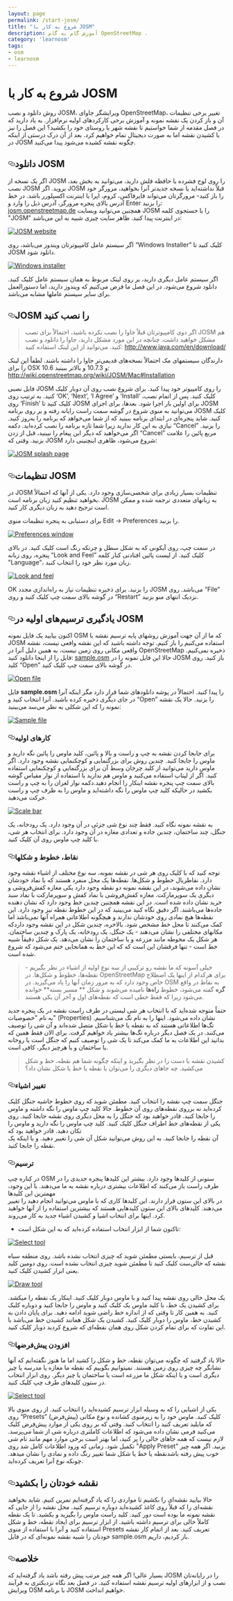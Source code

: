 ```yaml
---
layout: page
permalink: /start-josm/
title: "شروع به کار با JOSM"
description: آموزش گام به گام OpenStreetMap .
category: 'learnosm'
tags:
- osm
- learnosm
---
```


<h1>شروع به کار با JOSM</h1>


<p>روش دانلود و نصب JOSM، ویرایشگر جاوای OpenStreetMap، تغییر برخی تنظیمات آن و باز کردن یک نقشه نمونه و
آموزش برخی کارکردهای اولیه نرم‌افزار. به یاد دارید که در
فصل مقدمه از شما خواستیم تا نقشه شهر یا روستای خود را
بکشید؟ این فصل را نیز با کشیدن نقشه اما به
صورت دیجیتال تمام خواهیم کرد. بعد از آن درک درستی از اینکه در JOSM چگونه
نقشه کشیده می‌شود پیدا می‌کنید.</p>
<h2><a id="user-content-دانلود-josm" class="anchor" aria-hidden="true" href="#دانلود-josm"><svg class="octicon octicon-link" viewBox="0 0 16 16" version="1.1" width="16" height="16" aria-hidden="true"><path fill-rule="evenodd" d="M4 9h1v1H4c-1.5 0-3-1.69-3-3.5S2.55 3 4 3h4c1.45 0 3 1.69 3 3.5 0 1.41-.91 2.72-2 3.25V8.59c.58-.45 1-1.27 1-2.09C10 5.22 8.98 4 8 4H4c-.98 0-2 1.22-2 2.5S3 9 4 9zm9-3h-1v1h1c1 0 2 1.22 2 2.5S13.98 12 13 12H9c-.98 0-2-1.22-2-2.5 0-.83.42-1.64 1-2.09V6.25c-1.09.53-2 1.84-2 3.25C6 11.31 7.55 13 9 13h4c1.45 0 3-1.69 3-3.5S14.5 6 13 6z"></path></svg></a>دانلود JOSM</h2>
<p>اگر یک نسخه از JOSM را روی لوح فشرده یا حافظه فلش دارید، می‌توانید به
بخش بعد، نصب JOSM بروید.
اگر JOSM قبلاً نداشته‌اید یا نسخه جدیدتر آنرا بخواهید، مرورگر
خود را باز کنید- مرورگرتان می‌تواند فایرفاکس، کروم، اپرا یا اینترنت اکسپلورر
باشد.
در خط آدرس بالای پنجره مرورگر، آدرس
ذیل را وارد و Enter را بزنید: <a href="http://josm.openstreetmap.de" rel="nofollow">josm.openstreetmap.de</a>
همچنین می‌توانید وبسایت JOSM  را با جستجوی کلمه "JOSM" در اینترنت پیدا کنید.
ظاهر سایت چیزی شبیه به این می‌باشد:</p>
<p><a target="_blank" rel="noopener noreferrer" href="/hotosm/learnosm/blob/gh-pages/images/josm/josm-website.png"><img src="/assets/img/josm-website.png" alt="JOSM website" style="max-width:100%;"></a></p>
<p>اگر سیستم عامل کامپیوترتان ویندوز می‌باشد، روی “Windows Installer” کلیک کنید تا JOSM دانلود شود.</p>
<p><a target="_blank" rel="noopener noreferrer" href="/hotosm/learnosm/blob/gh-pages/images/josm/windows-installer.png"><img src="/assets/img/windows-installer.png" alt="Windows installer" style="max-width:100%;"></a></p>
<p>اگر سیستم عامل دیگری دارید،
بر روی لینک مربوط به همان سیستم عامل کلیک کنید. دانلود شروع می‌شود.
در این فصل ما فرض می‌کنیم که ویندوز دارید،
اما دستورالعمل برای سایر سیستم عاملها مشابه می‌باشد.</p>
<h2><a id="user-content-josm-را-نصب-کنید" class="anchor" aria-hidden="true" href="#josm-را-نصب-کنید"><svg class="octicon octicon-link" viewBox="0 0 16 16" version="1.1" width="16" height="16" aria-hidden="true"><path fill-rule="evenodd" d="M4 9h1v1H4c-1.5 0-3-1.69-3-3.5S2.55 3 4 3h4c1.45 0 3 1.69 3 3.5 0 1.41-.91 2.72-2 3.25V8.59c.58-.45 1-1.27 1-2.09C10 5.22 8.98 4 8 4H4c-.98 0-2 1.22-2 2.5S3 9 4 9zm9-3h-1v1h1c1 0 2 1.22 2 2.5S13.98 12 13 12H9c-.98 0-2-1.22-2-2.5 0-.83.42-1.64 1-2.09V6.25c-1.09.53-2 1.84-2 3.25C6 11.31 7.55 13 9 13h4c1.45 0 3-1.69 3-3.5S14.5 6 13 6z"></path></svg></a>JOSM را نصب کنید</h2>
<blockquote>
<p>اگر دوی کامپیوترتان قبلاً جاوا را نصب نکرده باشید، احتمالاً برای
نصب JOSM هم مشکل خواهید داشت. چنانچه در این مورد مشکل دارید،
جاوا را دانلود و نصب کنید. می‌توانید از این لینک استفاده کنید:
<a href="http://www.java.com/en/download/" rel="nofollow">http://www.java.com/en/download/</a></p>
</blockquote>
<p>دارندگان سیستمهای مک احتمالاً نسخه‌های قدیمی‌تر جاوا را داشته باشند. لطفاً این لینک را برای OSX 10.6 و 10.7.3 و بالاتر ببینید: <a href="http://wiki.openstreetmap.org/wiki/JOSM/Mac#Installation" rel="nofollow">http://wiki.openstreetmap.org/wiki/JOSM/Mac#Installation</a></p>
<p>فایل نصبی JOSM را روی کامپیوتر خود پیدا کنید. برای شروع نصب
روی آن دوبار کلیک کنید.
به ترتیب روی ‘OK’, ‘Next’, ‘I Agree’ و ‘Install’ کلیک کنید. پس از اتمام
نصب، روی ‘Finish’ کلیک کنید تا JOSM برای اولین بار اجرا شود.
بعدها، برای اجرای JOSM می‌توانید به
منوی شروع در گوشه سمت راست رایانه رفته و بر روی
برنامه JOSM کلیک کنید.
شاید پنجره‌ای در ابتدای برنامه ببینید که از شما می‌خواهد که
برنامه را به‌روز کنید. نیازی به این کار ندارید زیرا شما تازه برنامه را نصب کرده‌اید. دکمه
“Cancel” را بزنید. اگر می‌خواهید که دیگر این
پیغام را نبینید، قبل از زدن “Cancel” مربع پائین را علامت بزنید.
وقتی که JOSM شروع می‌شود، ظاهری اینچنینی دارد:</p>
<p><a target="_blank" rel="noopener noreferrer" href="/hotosm/learnosm/blob/gh-pages/images/josm/josm-splash-page.png"><img src="/assets/img/josm-splash-page.png" alt="JOSM splash page" style="max-width:100%;"></a></p>
<h2><a id="user-content-تنظیمات-josm" class="anchor" aria-hidden="true" href="#تنظیمات-josm"><svg class="octicon octicon-link" viewBox="0 0 16 16" version="1.1" width="16" height="16" aria-hidden="true"><path fill-rule="evenodd" d="M4 9h1v1H4c-1.5 0-3-1.69-3-3.5S2.55 3 4 3h4c1.45 0 3 1.69 3 3.5 0 1.41-.91 2.72-2 3.25V8.59c.58-.45 1-1.27 1-2.09C10 5.22 8.98 4 8 4H4c-.98 0-2 1.22-2 2.5S3 9 4 9zm9-3h-1v1h1c1 0 2 1.22 2 2.5S13.98 12 13 12H9c-.98 0-2-1.22-2-2.5 0-.83.42-1.64 1-2.09V6.25c-1.09.53-2 1.84-2 3.25C6 11.31 7.55 13 9 13h4c1.45 0 3-1.69 3-3.5S14.5 6 13 6z"></path></svg></a>تنظیمات JOSM</h2>
<p>در JOSM تنظیمات بسیار زیادی برای شخصی‌سازی وجود دارد.
یکی از آنها که احتمالاً بخواهید تنظیم کنید زبان برنامه است. JOSM
به زبانهای متعددی ترجمه شده و ممکن است ترجیح دهید
به زبان دیگری کار کنید.</p>
<p>برای دستیابی به پنجره تنظیمات منوی Edit -&gt; Preferences را بزنید.</p>
<p><a target="_blank" rel="noopener noreferrer" href="/hotosm/learnosm/blob/gh-pages/images/josm/josm_preferences.png"><img src="/assets/img/josm_preferences.png" alt="Preferences window" style="max-width:100%;"></a></p>
<p>در سمت چپ، روی آیکونی که به شکل سطل و چرتکه رنگ است
کلیک کنید.
در بالای پنجره، روی زبانه “Look and Feel” کلیک کنید.
از لیست پائین افتادنی کنار کلمه "Language"، زبان مورد نظر خود را
انتخاب کنبد.</p>
<p><a target="_blank" rel="noopener noreferrer" href="/hotosm/learnosm/blob/gh-pages/images/josm/josm_look-and-feel.png"><img src="/assets/img/josm_look-and-feel.png" alt="Look and feel" style="max-width:100%;"></a></p>
<p>OK را بزنید.
برای ذخیره تنظیمات نیاز به راه‌اندازی مجدد JOSM می‌باشد. روی “File” در گوشه بالای
سمت چپ کلیک کنید و روی “Restart” نزدیک انتهای منو بزنید.</p>
<h2><a id="user-content-یادگیری-ترسیمهای-اولیه-در-josm" class="anchor" aria-hidden="true" href="#یادگیری-ترسیمهای-اولیه-در-josm"><svg class="octicon octicon-link" viewBox="0 0 16 16" version="1.1" width="16" height="16" aria-hidden="true"><path fill-rule="evenodd" d="M4 9h1v1H4c-1.5 0-3-1.69-3-3.5S2.55 3 4 3h4c1.45 0 3 1.69 3 3.5 0 1.41-.91 2.72-2 3.25V8.59c.58-.45 1-1.27 1-2.09C10 5.22 8.98 4 8 4H4c-.98 0-2 1.22-2 2.5S3 9 4 9zm9-3h-1v1h1c1 0 2 1.22 2 2.5S13.98 12 13 12H9c-.98 0-2-1.22-2-2.5 0-.83.42-1.64 1-2.09V6.25c-1.09.53-2 1.84-2 3.25C6 11.31 7.55 13 9 13h4c1.45 0 3-1.69 3-3.5S14.5 6 13 6z"></path></svg></a>یادگیری ترسیم‌های اولیه در JOSM</h2>
<p>اکنون بیایید یک فایل نمونه OSM که ما از آن جهت آموزش
روشهای پایه ترسیم نقشه با JOSM استفاده می‌کنیم را باز کنیم. توجه داشته باشید که این نقشه وافعی نیست،
نقشه واقعی مکانی روی زمین نیست، به همین دلیل آنرا در
OpenStreetMap ذخیره نمی‌کنیم.
فایل را از اینجا دانلود کنید: <a href="/hotosm/learnosm/blob/gh-pages/files/sample.osm">sample.osm</a>
حالا این فایل نمونه را در JOSM باز کنید. روی
کلید “Open” در گوشه بالای سمت چپ کلیک کنید.</p>
<p><a target="_blank" rel="noopener noreferrer" href="/hotosm/learnosm/blob/gh-pages/images/josm/josm_open-file.png"><img src="/assets/img/josm_open-file.png" alt="Open file" style="max-width:100%;"></a></p>
<p>فایل <strong>sample.osm</strong> را پیدا کنید. احتمالاً در پوشه دانلودهای شما قرار دارد
مگر اینکه آنرا در جای دیگری ذخیره کرده باشید. آنرا انتخاب کنید و “Open” را بزنید.
حالا یک نقشه نمونه را که این شکلی به نظر می‌سد می‌بینید:</p>
<p><a target="_blank" rel="noopener noreferrer" href="/hotosm/learnosm/blob/gh-pages/images/josm/josm_sample-file.png"><img src="/assets/img/josm_sample-file.png" alt="Sample file" style="max-width:100%;"></a></p>
<h3><a id="user-content-کارهای-اولیه" class="anchor" aria-hidden="true" href="#کارهای-اولیه"><svg class="octicon octicon-link" viewBox="0 0 16 16" version="1.1" width="16" height="16" aria-hidden="true"><path fill-rule="evenodd" d="M4 9h1v1H4c-1.5 0-3-1.69-3-3.5S2.55 3 4 3h4c1.45 0 3 1.69 3 3.5 0 1.41-.91 2.72-2 3.25V8.59c.58-.45 1-1.27 1-2.09C10 5.22 8.98 4 8 4H4c-.98 0-2 1.22-2 2.5S3 9 4 9zm9-3h-1v1h1c1 0 2 1.22 2 2.5S13.98 12 13 12H9c-.98 0-2-1.22-2-2.5 0-.83.42-1.64 1-2.09V6.25c-1.09.53-2 1.84-2 3.25C6 11.31 7.55 13 9 13h4c1.45 0 3-1.69 3-3.5S14.5 6 13 6z"></path></svg></a>کارهای اولیه</h3>
<p>برای جابجا کردن نقشه به چپ و راست و بالا و پائین، کلید ماوس را پائین
نگه دارید و ماوس را جابجا کنید.
چندین روش برای بزرگنمایی و کوچکنمایی نقشه وجود دارد. اگر ماوس دارید
می‌توانید از کلید چرخان وسط آن برای بزرگنمایی و کوچکنمایی استفاده کنید. اگر
از لپتاپ استفاده می‌کنید و ماوس هم ندارید با استفاده از
نوار مقیاس گوشه بالای سمت چپ پنجره نقشه اینکار را انجام دهید.دکمه نوار لغزان را به چپ
و راست بکشید در حالیکه کلید چپ ماوس را نگه داشته‌اید و ماوس را به طرف چپ
و راست حرکت می‌دهید.</p>
<p><a target="_blank" rel="noopener noreferrer" href="/hotosm/learnosm/blob/gh-pages/images/josm/josm_scale-bar.png"><img src="/assets/img/josm_scale-bar.png" alt="Scale bar" style="max-width:100%;"></a></p>
<p>به نقشه نمونه نگاه کنید. فقط چند نوع شی جزئی در آن وجود دارد.
یک رودخانه، یک جنگل، چند ساختمان، چندین جاده و
تعدادی مغازه در آن وجود دارد. برای انتخاب هر شی، با کلید چپ ماوس روی
آن کلیک کنید.</p>
<h3><a id="user-content-نقاط-خطوط-و-شکلها" class="anchor" aria-hidden="true" href="#نقاط-خطوط-و-شکلها"><svg class="octicon octicon-link" viewBox="0 0 16 16" version="1.1" width="16" height="16" aria-hidden="true"><path fill-rule="evenodd" d="M4 9h1v1H4c-1.5 0-3-1.69-3-3.5S2.55 3 4 3h4c1.45 0 3 1.69 3 3.5 0 1.41-.91 2.72-2 3.25V8.59c.58-.45 1-1.27 1-2.09C10 5.22 8.98 4 8 4H4c-.98 0-2 1.22-2 2.5S3 9 4 9zm9-3h-1v1h1c1 0 2 1.22 2 2.5S13.98 12 13 12H9c-.98 0-2-1.22-2-2.5 0-.83.42-1.64 1-2.09V6.25c-1.09.53-2 1.84-2 3.25C6 11.31 7.55 13 9 13h4c1.45 0 3-1.69 3-3.5S14.5 6 13 6z"></path></svg></a>نقاط، خطوط و شکلها</h3>
<p>توجه کنید که با کلیک روی هر شی در نقشه نمونه،
سه نوع مختلف از اشیاء نقشه وجود دارد. نقاطريال
خطوط و شکل‌ها.
نقطه‌ها یک محل منفرد هستند که با نماد خودشان نشان داده می‌شوند، در این نقشه نمونه
دو نقطه وجود دارد یکی مغازه کفش‌فروشی و دیگری یک سوپرمارکت.
مغازه کفش‌فروشی با نماد کفش و سوپرمارکت
با نماد سبد خرید نشان داده شده است.
در این نقشه همچنین چندین خط وجود دارد که نشان دهنده جاده‌ها می‌باشند.
اگر دقیق نگاه کنید می‌بینید که در این
خطوط نقطه نیز وجود دارد. این نقطه‌ها هیچ نمادی روی خودشان ندارند و
هیچگونه اطلاعاتی همراه آنها نمی‌باشد اما کمک می‌کنند تا
محل خط مشخص شود.
بالاخره، چندین شکل در این نقشه وجود داردکه
مکانهای مختلفی را نشان می‌دهند - یک جنگل، یک رودخانه، یک پارک و چندین ساختمان. هر شکل
یک محوطه مانند مزرعه و یا ساختمان را نشان می‌دهد. یک شکل
دقیقاً شبیه خط است - تنها فرقشان این است که که این خط به همانجایی ختم
می‌شود که شروع شده است.</p>
<blockquote>
<p>خیلی آسونه که ما نقشه رو ترکیبی از سه نوع اولیه از اشیاء در نظر بگیریم -
نقطه‌ها، خطوط و شکل‌ها. در OpenStreetMap برای
هرکدام از اینها یک اصطلاح خاص وجود دارد که به مرور زمان آنها را یاد می‌گیرید. در OSM به نقاط در واقع
<strong>گره</strong> گفته می‌شود، خطوط <strong>راه‌ها</strong> نامیده می‌شوند و شکل ** مسیر بسته**
خوانده می‌شود زیرا که فقط خطی است که نقطه‌های اول و آخر آن یکی هستند.</p>
</blockquote>
<p>حتماً متوجه شده‌اید که با انتخاب هر شی لیستی
در طرف راست نقشه در یک پنجره جدید به نام  "خصوصیات" (Properties) نشان داده می‌شود. اینها را
به نام تگ می‌شناسیم. تگ‌ها اطلاعاتی هستند که به نقطه یا خط یا شکل متصل شده‌اند
و آن شی را توصیف می‌کنند. در یک فصل دیگر درباره تگ‌ها بیشتر
یاد خواهیم گرفت. برای الان فقط همین که بدانید
این اطلاعات به ما کمک می‌کند تا یک شی را توصیف کنیم که جنگل است یا روخانه
یا ساختمان و یا هرچیز دیگر، کافی است.</p>
<blockquote>
<p>کشیدن نقشه با دست را در نظر بگیرید و اینکه چگونه شما هم
نقطه، خط و شکل می‌کشید. چه جاهای دیگری را می‌توان
با نقطه یا خط یا شکل نشان داد؟</p>
</blockquote>
<h3><a id="user-content-تغییر-اشیاء" class="anchor" aria-hidden="true" href="#تغییر-اشیاء"><svg class="octicon octicon-link" viewBox="0 0 16 16" version="1.1" width="16" height="16" aria-hidden="true"><path fill-rule="evenodd" d="M4 9h1v1H4c-1.5 0-3-1.69-3-3.5S2.55 3 4 3h4c1.45 0 3 1.69 3 3.5 0 1.41-.91 2.72-2 3.25V8.59c.58-.45 1-1.27 1-2.09C10 5.22 8.98 4 8 4H4c-.98 0-2 1.22-2 2.5S3 9 4 9zm9-3h-1v1h1c1 0 2 1.22 2 2.5S13.98 12 13 12H9c-.98 0-2-1.22-2-2.5 0-.83.42-1.64 1-2.09V6.25c-1.09.53-2 1.84-2 3.25C6 11.31 7.55 13 9 13h4c1.45 0 3-1.69 3-3.5S14.5 6 13 6z"></path></svg></a>تغییر اشیاء</h3>
<p>جنگل سمت چپ نقشه را انتخاب کنید. مطمئن شوید که
روی خطوط حاشیه جنگل کلیک کرده‌اید نه برروی نقطه‌های روی آن خطوط. حالا
کلید چپ ماوس را نگه داشته و ماوس را جابجا کنید. قادر خواهید بود که
جنگل را به محل دیگری روی نقشه جابجا کنید.
روی یکی از نقطه‌های خط اطراف جنگل کلیک کنید. کلید چپ ماوس را نگه دارید
و ماوس را تکان دهید. قادر خواهید بود که<br>
آن نقطه را جابجا کنید. به این روش می‌توانید شکل آن شی را تغییر دهید.
و یا اینکه یک نقطه را جابجا کنید.</p>
<h3><a id="user-content-ترسیم" class="anchor" aria-hidden="true" href="#ترسیم"><svg class="octicon octicon-link" viewBox="0 0 16 16" version="1.1" width="16" height="16" aria-hidden="true"><path fill-rule="evenodd" d="M4 9h1v1H4c-1.5 0-3-1.69-3-3.5S2.55 3 4 3h4c1.45 0 3 1.69 3 3.5 0 1.41-.91 2.72-2 3.25V8.59c.58-.45 1-1.27 1-2.09C10 5.22 8.98 4 8 4H4c-.98 0-2 1.22-2 2.5S3 9 4 9zm9-3h-1v1h1c1 0 2 1.22 2 2.5S13.98 12 13 12H9c-.98 0-2-1.22-2-2.5 0-.83.42-1.64 1-2.09V6.25c-1.09.53-2 1.84-2 3.25C6 11.31 7.55 13 9 13h4c1.45 0 3-1.69 3-3.5S14.5 6 13 6z"></path></svg></a>ترسیم</h3>
<p>در کناره چپ OSM  ستونی از کلیدها وجود دارد. بیشتر این کلیدها
پنجره جدیدی را در طرف راست باز می‌کنند که
اطلاعات بیشتری درباره نقشه به ما می‌دهند. با این وجود، مهمترین این کلیدها<br>
در بالای این ستون قرار دارند. این کلیدها کاری که با ماوس می‌توانید انجام دهید
را تغییر می‌دهند.
کلیدهای بالای این ستون کلیدهایی هستند که بیشترین استفاده را از آنها خواهید کرد.
اینها برای انتخاب اشیا و کشیدن اشیاء جدید به کار می‌روند.</p>
<ul>
<li>تاکنون شما از ابزار انتخاب استفاده کرده‌اید که به این شکل
است:</li>
</ul>
<p><a target="_blank" rel="noopener noreferrer" href="/hotosm/learnosm/blob/gh-pages/images/josm/josm_select-tool.png"><img src="/assets/img/josm_select-tool.png" alt="Select tool" style="max-width:100%;"></a></p>
<p>قبل از ترسیم، بایستی مطمئن شوید که چیزی انتخاب نشده باشد.
روی منطقه سیاه نقشه که خالی‌ست کلیک کنید تا مطمئن شوید
چیزی انتخاب نشده است.
روی دومین کلید یعنی ابزار کشیدن کلیک کنید.</p>
<p><a target="_blank" rel="noopener noreferrer" href="/hotosm/learnosm/blob/gh-pages/images/josm/josm_draw-tool.png"><img src="/assets/img/josm_draw-tool.png" alt="Draw tool" style="max-width:100%;"></a></p>
<p>یک محل خالی روی نقشه پیدا کنید و با ماوس دوبار کلیک کنید.
اینکار یک نقطه را میکشد.
برای کشیدن یک خط، با کلید ماوس یک کلیک کنید و ماوس را جابجا کنید و
دوباره کلیک کنید. به همین کار تا وقتی که از اندازه خط راضی شوید ادامه دهید. برای پایان دادن
به کشیدن خط، ماوس را دوبار کلیک کنید.
کشیدن یک شکل همانند کشیدن خط می‌باشد با این تفاوت که
برای تمام کردن شکل روی همان نقطه‌ای که شروع کردید دوبار کلیک کنید.</p>
<h3><a id="user-content-افزودن-پیشفرضها" class="anchor" aria-hidden="true" href="#افزودن-پیشفرضها"><svg class="octicon octicon-link" viewBox="0 0 16 16" version="1.1" width="16" height="16" aria-hidden="true"><path fill-rule="evenodd" d="M4 9h1v1H4c-1.5 0-3-1.69-3-3.5S2.55 3 4 3h4c1.45 0 3 1.69 3 3.5 0 1.41-.91 2.72-2 3.25V8.59c.58-.45 1-1.27 1-2.09C10 5.22 8.98 4 8 4H4c-.98 0-2 1.22-2 2.5S3 9 4 9zm9-3h-1v1h1c1 0 2 1.22 2 2.5S13.98 12 13 12H9c-.98 0-2-1.22-2-2.5 0-.83.42-1.64 1-2.09V6.25c-1.09.53-2 1.84-2 3.25C6 11.31 7.55 13 9 13h4c1.45 0 3-1.69 3-3.5S14.5 6 13 6z"></path></svg></a>افزودن پیش‌فرضها</h3>
<p>حالا یاد گرفتید که چگونه می‌توان نقطه، خط و شکل را کشید اما ما
هنوز نگفته‌ایم که آنها نشانگر چه چیزی روی زمین هستند. نمیتوانیم بگوییم که
نقطه ما مغازه یا مدرسه یا چیز دیگری است و یا اینکه
شکل ما مزرعه است یا ساختمان یا چیز دیگر.
روی ابزار انتخاب در ستون کلیدهای طرف چپ کلیک کنید.</p>
<p><a target="_blank" rel="noopener noreferrer" href="/hotosm/learnosm/blob/gh-pages/images/josm/josm_select-tool.png"><img src="/assets/img/josm_select-tool.png" alt="Select tool" style="max-width:100%;"></a></p>
<p>یکی از اشیایی را که به وسیله ابزار ترسیم کشیده‌اید را انتخاب کنید. از روی
منوی بالا روی “Presets” (پیش‌فرض) کلیک کنید. ماوس خود را به زیرمنوی کشانده
و نوع مکانی که مایلید تعریف کنید را انتخاب کنید.
وقتی که بر روی یکی از موارد پیش‌فرض کلیک می‌کنید فرمی نشان داده می‌شود که
اطلاعات کاملتری درباره شی از شما می‌پرسد. لازم نیست که همه جاهای خالی را پر کنید، اما بهتر است
برخی موارد مهم مانند نام شی
تکمیل شود.
زمانی که وزود اطلاعات کامل شد روی "Apply Preset" بزنید.
اگر همه چیز خوب پیش رفته باشدنقطه یا خط یا شکل شما
تغییر رنگ داده و نمادی را نشان میدهد. چونکه نوع
آنرا تعریف کرده‌اید.</p>
<h2><a id="user-content-نقشه-خودتان-را-بکشید" class="anchor" aria-hidden="true" href="#نقشه-خودتان-را-بکشید"><svg class="octicon octicon-link" viewBox="0 0 16 16" version="1.1" width="16" height="16" aria-hidden="true"><path fill-rule="evenodd" d="M4 9h1v1H4c-1.5 0-3-1.69-3-3.5S2.55 3 4 3h4c1.45 0 3 1.69 3 3.5 0 1.41-.91 2.72-2 3.25V8.59c.58-.45 1-1.27 1-2.09C10 5.22 8.98 4 8 4H4c-.98 0-2 1.22-2 2.5S3 9 4 9zm9-3h-1v1h1c1 0 2 1.22 2 2.5S13.98 12 13 12H9c-.98 0-2-1.22-2-2.5 0-.83.42-1.64 1-2.09V6.25c-1.09.53-2 1.84-2 3.25C6 11.31 7.55 13 9 13h4c1.45 0 3-1.69 3-3.5S14.5 6 13 6z"></path></svg></a>نقشه خودتان را بکشید</h2>
<p>حالا بیایید نقشه‌ای را بکشیم تا مواردی را که
یاد گرفته‌ایم تمرین کنیم. شاید بخواهید نقشه‌ای را که قبلاً روی کاغذ کشیده‌اید دوباره ترسیم کنید.
محل نقشه را از جایی که نقشه نمونه ما بوده است دور کنید. کلید راست ماوس را بگیرید
و بکشید. تا یک نقطه کاملاً خالی برای ترسیم داشته باشید.
از ابزار ترسیم برای ایجاد نقطه، خط و شکل استفاده کنید و آنرا
با استفاده از منوی Presets تعریف کنید.
بعد از اتمام کار نقشه خودتان را شبیه
نقشه نمونه‌ای که در فایل sample.osm باز کردیم، داریم.</p>
<h2><a id="user-content-خلاصه" class="anchor" aria-hidden="true" href="#خلاصه"><svg class="octicon octicon-link" viewBox="0 0 16 16" version="1.1" width="16" height="16" aria-hidden="true"><path fill-rule="evenodd" d="M4 9h1v1H4c-1.5 0-3-1.69-3-3.5S2.55 3 4 3h4c1.45 0 3 1.69 3 3.5 0 1.41-.91 2.72-2 3.25V8.59c.58-.45 1-1.27 1-2.09C10 5.22 8.98 4 8 4H4c-.98 0-2 1.22-2 2.5S3 9 4 9zm9-3h-1v1h1c1 0 2 1.22 2 2.5S13.98 12 13 12H9c-.98 0-2-1.22-2-2.5 0-.83.42-1.64 1-2.09V6.25c-1.09.53-2 1.84-2 3.25C6 11.31 7.55 13 9 13h4c1.45 0 3-1.69 3-3.5S14.5 6 13 6z"></path></svg></a>خلاصه</h2>
<p>بسیار عالی! اگر همه چیز مرتب پیش رفته باشد یاد گرفته‌اید که JOSM را
در رایانه‌تان نصب و از ابزارهای اولیه ترسیم نقشه استفاده کنید. در فصل بعد
نگاه نزدیکتری به فرآیند ویرایش OSM با برنامه JOSM خواهیم انداخت.</p>